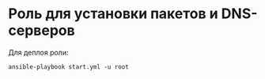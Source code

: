 # Роль для установки пакетов и DNS-серверов

Для деплоя роли:

`ansible-playbook start.yml -u root`
